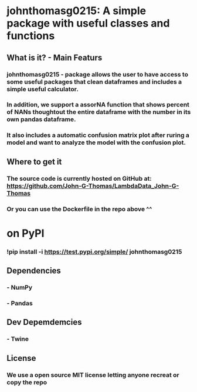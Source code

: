 # johnthomasg0215: A simple package with useful classes and functions

## What is it? - Main Featurs
### johnthomasg0215 - package allows the user to have access to some useful packages that clean dataframes and includes a simple useful calculator.
### In addition, we support  a assorNA function that shows percent of NANs thoughtout the entire dataframe with the number in its own pandas dataframe.
### It also includes a automatic confusion matrix plot after ruring a model and want to analyze the model with the confusion plot.

## Where to get it
### The source code is currently hosted on GitHub at: https://github.com/John-G-Thomas/LambdaData_John-G-Thomas

### Or you can use the Dockerfile in the repo above ^^

# on PyPI
### !pip install -i https://test.pypi.org/simple/ johnthomasg0215

## Dependencies
### - NumPy
### - Pandas

## Dev Depemdemcies
### - Twine

## License 
### We use a open source MIT license letting anyone recreat or copy the repo
